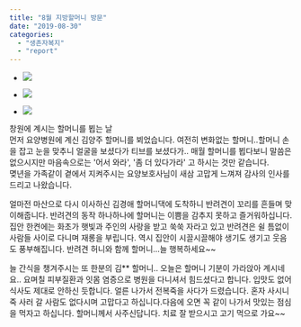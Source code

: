 ```yaml
---
title: "8월 지방할머니 방문"
date: "2019-08-30"
categories: 
  - "생존자복지"
  - "report"
---
```


- ![](https://womenandwar.net/kr/wp-content/uploads/2019/08/김경애-할머니-4-1024x576.jpg)
    
- ![](https://womenandwar.net/kr/wp-content/uploads/2019/08/김양주할머니1-1024x576.jpg)
    
- ![](https://womenandwar.net/kr/wp-content/uploads/2019/11/할머니-1-1024x576-1024x576.jpg)
    

창원에 계시는 할머니를 뵙는 날  
먼저 요양병원에 계신 김양주 할머니를 뵈었습니다. 여전히 변화없는 할머니..할머니 손을 잡고 눈을 맞추니 얼굴을 보셨다가 티브를 보셨다가.. 매월 할머니를 뵙다보니 말씀은 없으시지만 마음속으로는 '어서 와라', '좀 더 있다가라' 고 하시는 것만 같습니다.  
몆년을 가족같이 곁에서 지켜주시는 요양보호사님이 새삼 고맙게 느껴져 감사의 인사를 드리고 나왔습니다.

얼마전 마산으로 다시 이사하신 김경애 할머니댁에 도착하니 반려견이 꼬리를 흔들며 맞이해줍니다. 반려견의 동작 하나하나에 할머니는 이쁨을 감추지 못하고 즐거워하십니다. 집안 한켠에는 화초가 햇빛과 주인의 사랑을 받고 쑥쑥 자라고 있고 반려견은 쉴 틈없이 사람들 사이로 다니며 재롱을 부립니다. 역시 집안이 시끌시끌해야 생기도 생기고 웃음도 풍부해집니다. 반려견 허니와 함께 할머니…늘 행복하세요~~

늘 간식을 챙겨주시는 또 한분의 김\*\* 할머니.. 오늘은 할머니 기분이 가라앉아 계시네요.. 요며칠 피부질환과 잇몸 염증으로 병원을 다니셔서 힘드셨다고 합니다. 입맛도 없어 식사도 제대로 안하신 듯합니다. 얼른 나가서 전복죽을 사다가 드렸습니다. 혼자 사시니 죽 사러 갈 사람도 없다시며 고맙다고 하십니다.다음에 오면 꼭 같이 나가서 맛있는 점심을 먹자고 하십니다. 할머니께서 사주신답니다. 치료 잘 받으시고 고기 먹으로 가요~~
